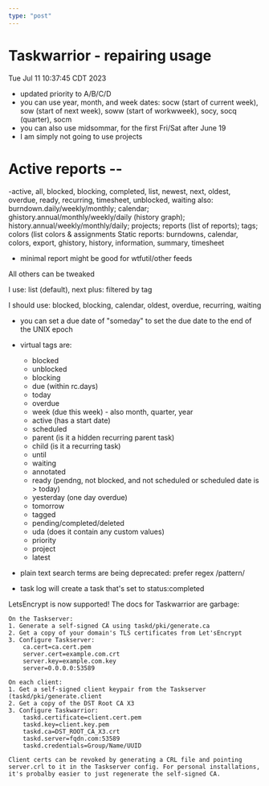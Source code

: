 ```yaml
---
type: "post"
---
```


# Taskwarrior - repairing usage

Tue Jul 11 10:37:45 CDT 2023

- updated priority to A/B/C/D
- you can use year, month, and week dates: socw (start of current week), sow (start of next week), soww (start of workwweek), socy, socq (quarter), socm
- you can also use midsommar, for the first Fri/Sat after June 19
- I am simply not going to use projects
# Active reports --
-active, all, blocked, blocking, completed, list, newest, next, oldest, overdue, ready, recurring, timesheet, unblocked, waiting
also: burndown.daily/weekly/monthly; calendar; ghistory.annual/monthly/weekly/daily (history graph); history.annual/weekly/monthly/daily; projects; reports (list of reports); tags; colors (list colors & assignments
Static reports: burndowns, calendar, colors, export, ghistory, history, information, summary, timesheet

- minimal report might be good for wtfutil/other feeds

All others can be tweaked

I use:
    list (default), next
    plus: filtered by tag

I should use: 
    blocked, blocking, calendar, oldest, overdue, recurring, waiting

- you can set a due date of "someday" to set the due date to the end of the UNIX epoch
- virtual tags are:
    * blocked
    * unblocked
    * blocking
    * due (within rc.days)
    * today
    * overdue
    * week (due this week) - also month, quarter, year
    * active (has a start date)
    * scheduled
    * parent (is it a hidden recurring parent task)
    * child (is it a recurring task)
    * until
    * waiting
    * annotated
    * ready (pendng, not blocked, and not scheduled or scheduled date is > today)
    * yesterday (one day overdue)
    * tomorrow
    * tagged
    * pending/completed/deleted
    * uda (does it contain any custom values)
    * priority
    * project
    * latest

- plain text search terms are being deprecated: prefer regex /pattern/
- task log will create a task that's set to status:completed

LetsEncrypt is now supported! The docs for Taskwarrior are garbage:
```
On the Taskserver:
1. Generate a self-signed CA using taskd/pki/generate.ca
2. Get a copy of your domain's TLS certificates from Let'sEncrypt
3. Configure Taskserver:
	ca.cert=ca.cert.pem
	server.cert=example.com.crt
	server.key=example.com.key
	server=0.0.0.0:53589

On each client:
1. Get a self-signed client keypair from the Taskserver (taskd/pki/generate.client
2. Get a copy of the DST Root CA X3
3. Configure Taskwarrior:
	taskd.certificate=client.cert.pem
	taskd.key=client.key.pem
	taskd.ca=DST_ROOT_CA_X3.crt
	taskd.server=fqdn.com:53589
	taskd.credentials=Group/Name/UUID

Client certs can be revoked by generating a CRL file and pointing server.crl to it in the Taskserver config. For personal installations, it's probalby easier to just regenerate the self-signed CA.
```



